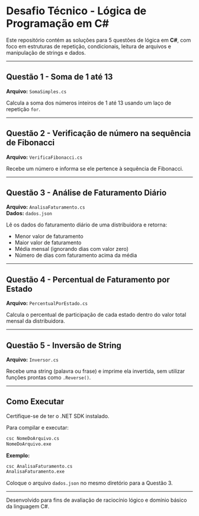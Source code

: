# Desafio Técnico - Lógica de Programação em C#

Este repositório contém as soluções para 5 questões de lógica em **C#**, com foco em estruturas de repetição, condicionais, leitura de arquivos e manipulação de strings e dados.

---

## Questão 1 - Soma de 1 até 13

**Arquivo:** `SomaSimples.cs`

Calcula a soma dos números inteiros de 1 até 13 usando um laço de repetição `for`.

---

## Questão 2 - Verificação de número na sequência de Fibonacci

**Arquivo:** `VerificaFibonacci.cs`

Recebe um número e informa se ele pertence à sequência de Fibonacci.

---

## Questão 3 - Análise de Faturamento Diário

**Arquivo:** `AnalisaFaturamento.cs`  
**Dados:** `dados.json`

Lê os dados do faturamento diário de uma distribuidora e retorna:

- Menor valor de faturamento
- Maior valor de faturamento
- Média mensal (ignorando dias com valor zero)
- Número de dias com faturamento acima da média

---

## Questão 4 - Percentual de Faturamento por Estado

**Arquivo:** `PercentualPorEstado.cs`

Calcula o percentual de participação de cada estado dentro do valor total mensal da distribuidora.

---

## Questão 5 - Inversão de String

**Arquivo:** `Inversor.cs`

Recebe uma string (palavra ou frase) e imprime ela invertida, sem utilizar funções prontas como `.Reverse()`.

---

## Como Executar

Certifique-se de ter o .NET SDK instalado.

Para compilar e executar:

```bash
csc NomeDoArquivo.cs
NomeDoArquivo.exe
```

**Exemplo:**

```bash
csc AnalisaFaturamento.cs
AnalisaFaturamento.exe
```

Coloque o arquivo `dados.json` no mesmo diretório para a Questão 3.

---

Desenvolvido para fins de avaliação de raciocínio lógico e domínio básico da linguagem C#.

